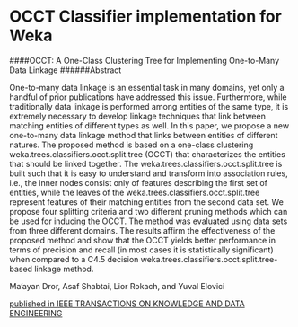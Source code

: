 # OCCT Classifier implementation for Weka


####OCCT: A One-Class Clustering Tree for Implementing One-to-Many Data Linkage
######Abstract

One-to-many data linkage is an essential task in many domains, yet only a handful of prior publications have addressed this
issue. Furthermore, while traditionally data linkage is performed among entities of the same type, it is extremely necessary to develop
linkage techniques that link between matching entities of different types as well. In this paper, we propose a new one-to-many data
linkage method that links between entities of different natures. The proposed method is based on a one-class clustering weka.trees.classifiers.occt.split.tree (OCCT)
that characterizes the entities that should be linked together. The weka.trees.classifiers.occt.split.tree is built such that it is easy to understand and transform into
association rules, i.e., the inner nodes consist only of features describing the first set of entities, while the leaves of the weka.trees.classifiers.occt.split.tree represent
features of their matching entities from the second data set. We propose four splitting criteria and two different pruning methods which
can be used for inducing the OCCT. The method was evaluated using data sets from three different domains. The results affirm the
effectiveness of the proposed method and show that the OCCT yields better performance in terms of precision and recall (in most
cases it is statistically significant) when compared to a C4.5 decision weka.trees.classifiers.occt.split.tree-based linkage method.

Ma’ayan Dror, Asaf Shabtai, Lior Rokach, and Yuval Elovici

[published in IEEE TRANSACTIONS ON KNOWLEDGE AND DATA ENGINEERING](http://ieeexplore.ieee.org/stamp/stamp.jsp?arnumber=6427741)
